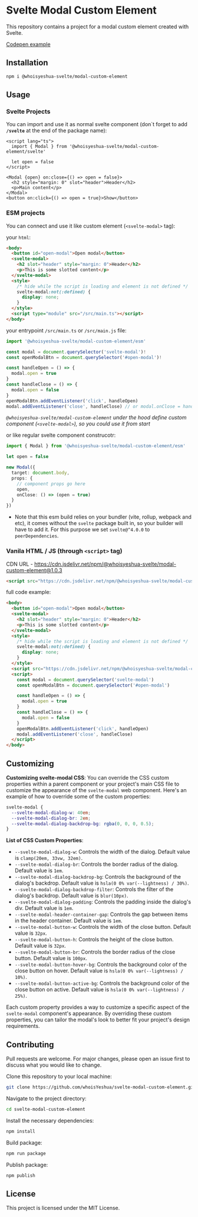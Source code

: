 # Svelte Modal Custom Element

This repository contains a project for a modal custom element created with Svelte.

[Codepen example](https://codepen.io/whoisyeshua/full/ExrVwvx)

## Installation

```bash
npm i @whoisyeshua-svelte/modal-custom-element
```

## Usage

### Svelte Projects

You can import and use it as normal svelte component (don\`t forget to add **`/svelte`** at the end of the package name):

```svelte
<script lang="ts">
  import { Modal } from '@whoisyeshua-svelte/modal-custom-element/svelte'

  let open = false
</script>

<Modal {open} on:close={() => open = false}>
  <h2 style="margin: 0" slot="header">Header</h2>
  <p>Main content</p>
</Modal>
<button on:click={() => open = true}>Show</button>
```

### ESM projects

You can connect and use it like custom element (`<svelte-modal>` tag):

your `html`:

```html
<body>
  <button id="open-modal">Open modal</button>
  <svelte-modal>
    <h2 slot="header" style="margin: 0">Header</h2>
    <p>This is some slotted content</p>
  </svelte-modal>
  <style>
    /* hide while the script is loading and element is not defined */
    svelte-modal:not(:defined) {
      display: none;
    }
  </style>
  <script type="module" src="/src/main.ts"></script>
</body>
```

your entrypoint `/src/main.ts` or `/src/main.js` file:

```ts
import '@whoisyeshua-svelte/modal-custom-element/esm'

const modal = document.querySelector('svelte-modal')!
const openModalBtn = document.querySelector('#open-modal')!

const handleOpen = () => {
  modal.open = true
}
const handleClose = () => {
  modal.open = false
}
openModalBtn.addEventListener('click', handleOpen)
modal.addEventListener('close', handleClose) // or modal.onClose = handleClose
```

_`@whoisyeshua-svelte/modal-custom-element` under the hood define custom component (`<svelte-modal>`), so you could use it from start_

or like regular svelte component construcotr:

```ts
import { Modal } from '@whoisyeshua-svelte/modal-custom-element/esm'

let open = false

new Modal({
  target: document.body,
  props: {
    // component props go here
    open,
    onClose: () => (open = true)
  }
})
```

- Note that this esm build relies on your bundler (vite, rollup, webpack and etc), it comes without the `svelte` package built in, so your builder will have to add it. For this purpose we set `svelte@^4.0.0` to `peerDependencies`.

### Vanila HTML / JS (through `<script>` tag)

CDN URL - https://cdn.jsdelivr.net/npm/@whoisyeshua-svelte/modal-custom-element@1.0.3

```html
<script src="https://cdn.jsdelivr.net/npm/@whoisyeshua-svelte/modal-custom-element@1.0.3"></script>
```

full code example:

```html
<body>
  <button id="open-modal">Open modal</button>
  <svelte-modal>
    <h2 slot="header" style="margin: 0">Header</h2>
    <p>This is some slotted content</p>
  </svelte-modal>
  <style>
    /* hide while the script is loading and element is not defined */
    svelte-modal:not(:defined) {
      display: none;
    }
  </style>
  <script src="https://cdn.jsdelivr.net/npm/@whoisyeshua-svelte/modal-custom-element@1.0.3"></script>
  <script>
    const modal = document.querySelector('svelte-modal')
    const openModalBtn = document.querySelector('#open-modal')

    const handleOpen = () => {
      modal.open = true
    }
    const handleClose = () => {
      modal.open = false
    }
    openModalBtn.addEventListener('click', handleOpen)
    modal.addEventListener('close', handleClose)
  </script>
</body>
```

## Customizing

**Customizing svelte-modal CSS**:
You can override the CSS custom properties within a parent component or your project's main CSS file to customize the appearance of the `svelte-modal` web component. Here's an example of how to override some of the custom properties:

```css
svelte-modal {
  --svelte-modal-dialog-w: 40em;
  --svelte-modal-dialog-br: 2em;
  --svelte-modal-dialog-backdrop-bg: rgba(0, 0, 0, 0.5);
}
```

**List of CSS Custom Properties**:

- `--svelte-modal-dialog-w`: Controls the width of the dialog. Default value is `clamp(20em, 33vw, 32em)`.
- `--svelte-modal-dialog-br`: Controls the border radius of the dialog. Default value is `1em`.
- `--svelte-modal-dialog-backdrop-bg`: Controls the background of the dialog's backdrop. Default value is `hsla(0 0% var(--lightness) / 30%)`.
- `--svelte-modal-dialog-backdrop-filter`: Controls the filter of the dialog's backdrop. Default value is `blur(10px)`.
- `--svelte-modal-dialog-padding`: Controls the padding inside the dialog's div. Default value is `1em`.
- `--svelte-modal-header-container-gap`: Controls the gap between items in the header container. Default value is `1em`.
- `--svelte-modal-button-w`: Controls the width of the close button. Default value is `32px`.
- `--svelte-modal-button-h`: Controls the height of the close button. Default value is `32px`.
- `--svelte-modal-button-br`: Controls the border radius of the close button. Default value is `100px`.
- `--svelte-modal-button-hover-bg`: Controls the background color of the close button on hover. Default value is `hsla(0 0% var(--lightness) / 10%)`.
- `--svelte-modal-button-active-bg`: Controls the background color of the close button on active. Default value is `hsla(0 0% var(--lightness) / 25%)`.

Each custom property provides a way to customize a specific aspect of the `svelte-modal` component's appearance. By overriding these custom properties, you can tailor the modal's look to better fit your project's design requirements.

## Contributing

Pull requests are welcome. For major changes, please open an issue first to discuss what you would like to change.

Clone this repository to your local machine:

```bash
git clone https://github.com/whoisYeshua/svelte-modal-custom-element.git
```

Navigate to the project directory:

```bash
cd svelte-modal-custom-element
```

Install the necessary dependencies:

```bash
npm install
```

Build package:

```bash
npm run package
```

Publish package:

```bash
npm publish
```

## License

This project is licensed under the MIT License.
